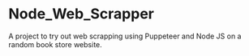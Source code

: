 # Node_Web_Scrapper
A project to try out web scrapping using Puppeteer and Node JS on a random book store website.
